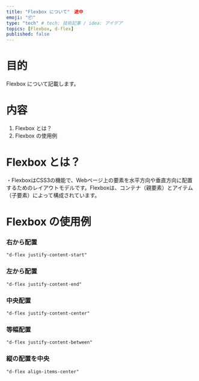 ```yaml
---
title: "Flexbox について"　途中
emoji: "📦"
type: "tech" # tech: 技術記事 / idea: アイデア
topics: [Flexbox, d-flex]
published: false
---
```

# 目的
Flexbox について記載します。
# 内容
1. Flexbox とは？
2. Flexbox の使用例

# Flexbox とは？
・FlexboxはCSS3の機能で、Webページ上の要素を水平方向や垂直方向に配置するためのレイアウトモデルです。Flexboxは、コンテナ（親要素）とアイテム（子要素）によって構成されています。

# Flexbox の使用例

### 右から配置
```
"d-flex justify-content-start"
```

### 左から配置
```
"d-flex justify-content-end"
```

### 中央配置
```
"d-flex justify-content-center"
```

### 等幅配置
```
"d-flex justify-content-between"
```

### 縦の配置を中央
```
"d-flex align-items-center"
```